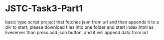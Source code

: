 # JSTC-Task3-Part1
basic type script project that fetches json from url and than appends it to a div
to start, please download files into one folder and start index.html as liveserver
than press add json button, and it will append data from url
